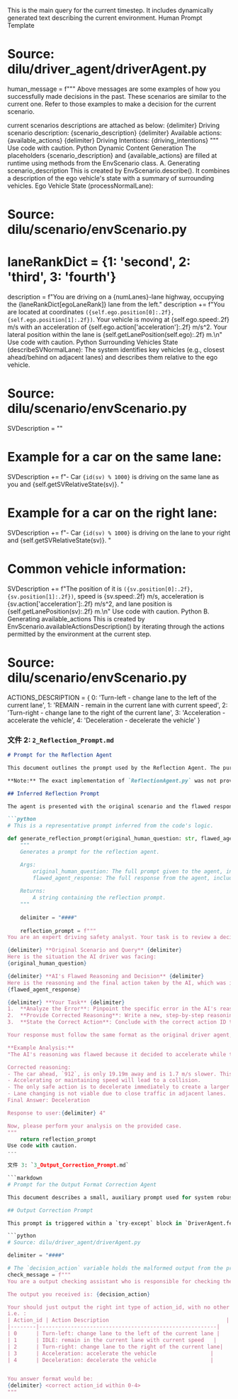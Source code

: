 This is the main query for the current timestep. It includes dynamically generated text describing the current environment.
Human Prompt Template
# Source: dilu/driver_agent/driverAgent.py

human_message = f"""
Above messages are some examples of how you successfully made decisions in the past. These scenarios are similar to the current one. Refer to those examples to make a decision for the current scenario.

current scenarios descriptions are attached as below:
{delimiter} Driving scenario description:
{scenario_description}
{delimiter} Available actions:
{available_actions}
{delimiter} Driving Intentions:
{driving_intentions}
"""
Use code with caution.
Python
Dynamic Content Generation
The placeholders {scenario_description} and {available_actions} are filled at runtime using methods from the EnvScenario class.
A. Generating scenario_description
This is created by EnvScenario.describe(). It combines a description of the ego vehicle's state with a summary of surrounding vehicles.
Ego Vehicle State (processNormalLane):
# Source: dilu/scenario/envScenario.py
# laneRankDict = {1: 'second', 2: 'third', 3: 'fourth'}
description = f"You are driving on a {numLanes}-lane highway, occupying the {laneRankDict[egoLaneRank]} lane from the left."
description += f"You are located at coordinates `({self.ego.position[0]:.2f}, {self.ego.position[1]:.2f})`. Your vehicle is moving at {self.ego.speed:.2f} m/s with an acceleration of {self.ego.action['acceleration']:.2f} m/s^2. Your lateral position within the lane is {self.getLanePosition(self.ego):.2f} m.\n"
Use code with caution.
Python
Surrounding Vehicles State (describeSVNormalLane):
The system identifies key vehicles (e.g., closest ahead/behind on adjacent lanes) and describes them relative to the ego vehicle.
# Source: dilu/scenario/envScenario.py
SVDescription = ""
# Example for a car on the same lane:
SVDescription += f"- Car `{id(sv) % 1000}` is driving on the same lane as you and {self.getSVRelativeState(sv)}. "
# Example for a car on the right lane:
SVDescription += f"- Car `{id(sv) % 1000}` is driving on the lane to your right and {self.getSVRelativeState(sv)}. "
# Common vehicle information:
SVDescription += f"The position of it is `({sv.position[0]:.2f}, {sv.position[1]:.2f})`, speed is {sv.speed:.2f} m/s, acceleration is {sv.action['acceleration']:.2f} m/s^2, and lane position is {self.getLanePosition(sv):.2f} m.\n"
Use code with caution.
Python
B. Generating available_actions
This is created by EnvScenario.availableActionsDescription() by iterating through the actions permitted by the environment at the current step.
# Source: dilu/scenario/envScenario.py

ACTIONS_DESCRIPTION = {
    0: 'Turn-left - change lane to the left of the current lane',
    1: 'REMAIN - remain in the current lane with current speed',
    2: 'Turn-right - change lane to the right of the current lane',
    3: 'Acceleration - accelerate the vehicle',
    4: 'Deceleration - decelerate the vehicle'
}


### 文件 2: `2_Reflection_Prompt.md`

```markdown
# Prompt for the Reflection Agent

This document outlines the prompt used by the Reflection Agent. The purpose of this agent is to analyze past failures (e.g., collisions), identify the root cause of the incorrect decision, and generate a corrected reasoning process. This corrected reasoning can then be added to the memory to prevent future mistakes.

**Note:** The exact implementation of `ReflectionAgent.py` was not provided, but its function can be inferred from its usage in `main.py`: `RA.reflection(docs[i]["human_question"], docs[i]["response"])`. The prompt below is a representative implementation based on this usage.

## Inferred Reflection Prompt

The agent is presented with the original scenario and the flawed response that led to a failure. It is tasked with acting as an expert critic to find the mistake and provide a better alternative.

```python
# This is a representative prompt inferred from the code's logic.

def generate_reflection_prompt(original_human_question: str, flawed_agent_response: str) -> str:
    """
    Generates a prompt for the reflection agent.

    Args:
        original_human_question: The full prompt given to the agent, including the scenario description.
        flawed_agent_response: The full response from the agent, including the reasoning that led to a failure.
    
    Returns:
        A string containing the reflection prompt.
    """
    
    delimiter = "####"
    
    reflection_prompt = f"""
You are an expert driving safety analyst. Your task is to review a decision made by an AI driver that resulted in a collision or an unsafe situation. You need to analyze the AI's reasoning, identify the mistake, and provide a corrected line of thought that would have led to a safe action.

{delimiter} **Original Scenario and Query** {delimiter}
Here is the situation the AI driver was facing:
{original_human_question}

{delimiter} **AI's Flawed Reasoning and Decision** {delimiter}
Here is the reasoning and the final action taken by the AI, which was incorrect:
{flawed_agent_response}

{delimiter} **Your Task** {delimiter}
1.  **Analyze the Error**: Pinpoint the specific error in the AI's reasoning. Did it misjudge a distance? Ignore a vehicle? Choose an aggressive action when a defensive one was needed?
2.  **Provide Corrected Reasoning**: Write a new, step-by-step reasoning process that correctly assesses the situation and prioritizes safety.
3.  **State the Correct Action**: Conclude with the correct action ID that should have been taken.

Your response must follow the same format as the original driver agent, ending with "Response to user:{delimiter} <Action_id>".

**Example Analysis:**
"The AI's reasoning was flawed because it decided to accelerate while the vehicle ahead was too close and braking. The AI failed to account for the negative relative speed. A safe driver would have recognized this hazard and chosen to decelerate to increase the following distance.

Corrected reasoning:
- The car ahead, `912`, is only 19.19m away and is 1.7 m/s slower. This is a critical situation.
- Accelerating or maintaining speed will lead to a collision.
- The only safe action is to decelerate immediately to create a larger safety buffer.
- Lane changing is not viable due to close traffic in adjacent lanes.
Final Answer: Deceleration

Response to user:{delimiter} 4"

Now, please perform your analysis on the provided case.
"""
    return reflection_prompt
Use code with caution.
---

文件 3: `3_Output_Correction_Prompt.md`

```markdown
# Prompt for the Output Format Correction Agent

This document describes a small, auxiliary prompt used for system robustness. If the main decision-making LLM fails to produce a valid integer action ID (e.g., it outputs text, or a number outside the valid range), this secondary agent is invoked to correct the format.

## Output Correction Prompt

This prompt is triggered within a `try-except` block in `DriverAgent.few_shot_decision`. It provides the malformed output to another LLM call with a very specific instruction: extract the correct integer.

```python
# Source: dilu/driver_agent/driverAgent.py

delimiter = "####"

# The `decision_action` variable holds the malformed output from the primary agent.
check_message = f"""
You are a output checking assistant who is responsible for checking the output of another agent.

The output you received is: {decision_action}

Your should just output the right int type of action_id, with no other characters or delimiters.
i.e. :
| Action_id | Action Description                                     |
|--------|--------------------------------------------------------|
| 0      | Turn-left: change lane to the left of the current lane |
| 1      | IDLE: remain in the current lane with current speed   |
| 2      | Turn-right: change lane to the right of the current lane|
| 3      | Acceleration: accelerate the vehicle                 |
| 4      | Deceleration: decelerate the vehicle                 |


You answer format would be:
{delimiter} <correct action_id within 0-4>
"""
